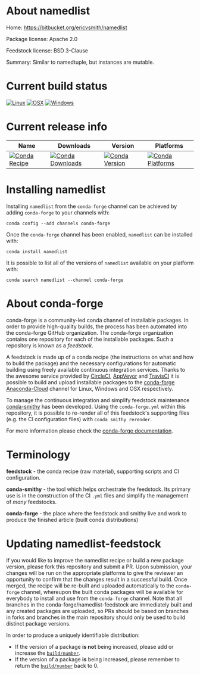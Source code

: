 About namedlist
===============

Home: https://bitbucket.org/ericvsmith/namedlist

Package license: Apache 2.0

Feedstock license: BSD 3-Clause

Summary: Similar to namedtuple, but instances are mutable.



Current build status
====================

[![Linux](https://img.shields.io/circleci/project/github/conda-forge/namedlist-feedstock/master.svg?label=Linux)](https://circleci.com/gh/conda-forge/namedlist-feedstock)
[![OSX](https://img.shields.io/travis/conda-forge/namedlist-feedstock/master.svg?label=macOS)](https://travis-ci.org/conda-forge/namedlist-feedstock)
[![Windows](https://img.shields.io/appveyor/ci/conda-forge/namedlist-feedstock/master.svg?label=Windows)](https://ci.appveyor.com/project/conda-forge/namedlist-feedstock/branch/master)

Current release info
====================

| Name | Downloads | Version | Platforms |
| --- | --- | --- | --- |
| [![Conda Recipe](https://img.shields.io/badge/recipe-namedlist-green.svg)](https://anaconda.org/conda-forge/namedlist) | [![Conda Downloads](https://img.shields.io/conda/dn/conda-forge/namedlist.svg)](https://anaconda.org/conda-forge/namedlist) | [![Conda Version](https://img.shields.io/conda/vn/conda-forge/namedlist.svg)](https://anaconda.org/conda-forge/namedlist) | [![Conda Platforms](https://img.shields.io/conda/pn/conda-forge/namedlist.svg)](https://anaconda.org/conda-forge/namedlist) |

Installing namedlist
====================

Installing `namedlist` from the `conda-forge` channel can be achieved by adding `conda-forge` to your channels with:

```
conda config --add channels conda-forge
```

Once the `conda-forge` channel has been enabled, `namedlist` can be installed with:

```
conda install namedlist
```

It is possible to list all of the versions of `namedlist` available on your platform with:

```
conda search namedlist --channel conda-forge
```


About conda-forge
=================

conda-forge is a community-led conda channel of installable packages.
In order to provide high-quality builds, the process has been automated into the
conda-forge GitHub organization. The conda-forge organization contains one repository
for each of the installable packages. Such a repository is known as a *feedstock*.

A feedstock is made up of a conda recipe (the instructions on what and how to build
the package) and the necessary configurations for automatic building using freely
available continuous integration services. Thanks to the awesome service provided by
[CircleCI](https://circleci.com/), [AppVeyor](https://www.appveyor.com/)
and [TravisCI](https://travis-ci.org/) it is possible to build and upload installable
packages to the [conda-forge](https://anaconda.org/conda-forge)
[Anaconda-Cloud](https://anaconda.org/) channel for Linux, Windows and OSX respectively.

To manage the continuous integration and simplify feedstock maintenance
[conda-smithy](https://github.com/conda-forge/conda-smithy) has been developed.
Using the ``conda-forge.yml`` within this repository, it is possible to re-render all of
this feedstock's supporting files (e.g. the CI configuration files) with ``conda smithy rerender``.

For more information please check the [conda-forge documentation](https://conda-forge.org/docs/).

Terminology
===========

**feedstock** - the conda recipe (raw material), supporting scripts and CI configuration.

**conda-smithy** - the tool which helps orchestrate the feedstock.
                   Its primary use is in the construction of the CI ``.yml`` files
                   and simplify the management of *many* feedstocks.

**conda-forge** - the place where the feedstock and smithy live and work to
                  produce the finished article (built conda distributions)


Updating namedlist-feedstock
============================

If you would like to improve the namedlist recipe or build a new
package version, please fork this repository and submit a PR. Upon submission,
your changes will be run on the appropriate platforms to give the reviewer an
opportunity to confirm that the changes result in a successful build. Once
merged, the recipe will be re-built and uploaded automatically to the
`conda-forge` channel, whereupon the built conda packages will be available for
everybody to install and use from the `conda-forge` channel.
Note that all branches in the conda-forge/namedlist-feedstock are
immediately built and any created packages are uploaded, so PRs should be based
on branches in forks and branches in the main repository should only be used to
build distinct package versions.

In order to produce a uniquely identifiable distribution:
 * If the version of a package **is not** being increased, please add or increase
   the [``build/number``](https://conda.io/docs/user-guide/tasks/build-packages/define-metadata.html#build-number-and-string).
 * If the version of a package **is** being increased, please remember to return
   the [``build/number``](https://conda.io/docs/user-guide/tasks/build-packages/define-metadata.html#build-number-and-string)
   back to 0.
